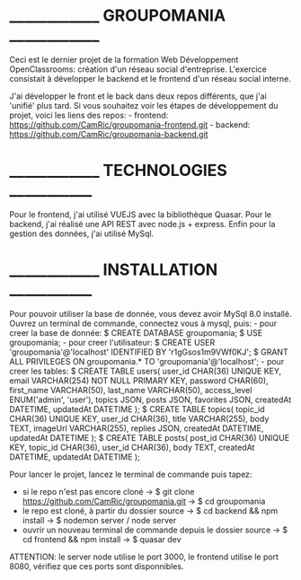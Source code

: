 # ____________ GROUPOMANIA ____________
Ceci est le dernier projet de la formation Web Développement OpenClassrooms: création d'un réseau social d'entreprise. L'exercice consistait à développer le backend et le frontend d'un réseau social interne.

J'ai développer le front et le back dans deux repos différents, que j'ai 'unifié' plus tard. Si vous souhaitez voir les étapes de développement du projet, voici les liens des repos:
    - frontend: https://github.com/CamRic/groupomania-frontend.git
    - backend: https://github.com/CamRic/groupomania-backend.git




# ____________ TECHNOLOGIES ___________
Pour le frontend, j'ai utilisé VUEJS avec la bibliothèque Quasar. Pour le backend, j'ai réalisé une API REST avec node.js + express. Enfin pour la gestion des données, j'ai utilisé MySql.




# ____________ INSTALLATION ___________

Pour pouvoir utiliser la base de donnée, vous devez avoir MySql 8.0 installé. 
Ouvrez un terminal de commande, connectez vous à mysql, puis:
    - pour creer la base de donnée:
        $ CREATE DATABASE groupomania;
        $ USE groupomania;
    - pour creer l'utilisateur:
        $ CREATE USER 'groupomania'@'localhost' IDENTIFIED BY 'r1gGsos1m9VWf0KJ';
        $ GRANT ALL PRIVILEGES ON groupomania.* TO 'groupomania'@'localhost';
    - pour creer les tables:
        $ CREATE TABLE users(
            user_id CHAR(36) UNIQUE KEY,
            email VARCHAR(254) NOT NULL PRIMARY KEY,
            password CHAR(60),
            first_name VARCHAR(50),
            last_name VARCHAR(50),
            access_level ENUM('admin', 'user'),
            topics JSON,
            posts JSON,
            favorites JSON,
            createdAt DATETIME,
            updatedAt DATETIME
        );
        $ CREATE TABLE topics(
            topic_id CHAR(36) UNIQUE KEY,
            user_id CHAR(36),
            title VARCHAR(255),
            body TEXT,
            imageUrl VARCHAR(255),
            replies JSON,
            createdAt DATETIME,
            updatedAt DATETIME
        );
        $ CREATE TABLE posts(
            post_id CHAR(36) UNIQUE KEY,
            topic_id CHAR(36),
            user_id CHAR(36),
            body TEXT,
            createdAt DATETIME,
            updatedAt DATETIME
        );


Pour lancer le projet, lancez le terminal de commande puis tapez:
- si le repo n'est pas encore cloné
    -> $ git clone https://github.com/CamRic/groupomania.git
    -> $ cd groupomania
- le repo est cloné, à partir du dossier source
    -> $ cd backend && npm install
    -> $ nodemon server / node server
- ouvrir un nouveau terminal de commande depuis le dossier source
    -> $ cd frontend && npm install
    -> $ quasar dev



ATTENTION: le server node utilise le port 3000, le frontend utilise le port 8080, vérifiez que ces ports sont disponnibles.
